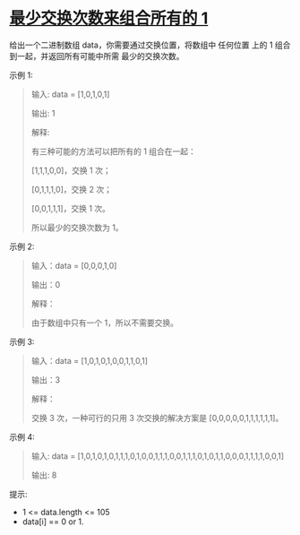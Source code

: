 #  [最少交换次数来组合所有的 1](https://leetcode.cn/problems/minimum-swaps-to-group-all-1s-together)


给出一个二进制数组 data，你需要通过交换位置，将数组中 任何位置 上的 1 组合到一起，并返回所有可能中所需 最少的交换次数。

 

示例 1:

> 输入: data = [1,0,1,0,1]
> 
> 输出: 1
> 
> 解释: 
> 
> 有三种可能的方法可以把所有的 1 组合在一起：
> 
> [1,1,1,0,0]，交换 1 次；
> 
> [0,1,1,1,0]，交换 2 次；
> 
> [0,0,1,1,1]，交换 1 次。
> 
> 所以最少的交换次数为 1。

示例  2:

> 输入：data = [0,0,0,1,0]
> 
> 输出：0
> 
> 解释： 
> 
> 由于数组中只有一个 1，所以不需要交换。

示例 3:

> 输入：data = [1,0,1,0,1,0,0,1,1,0,1]
> 
> 输出：3
> 
> 解释：
> 
> 交换 3 次，一种可行的只用 3 次交换的解决方案是 [0,0,0,0,0,1,1,1,1,1,1]。

示例 4:

> 输入: data = [1,0,1,0,1,0,1,1,1,0,1,0,0,1,1,1,0,0,1,1,1,0,1,0,1,1,0,0,0,1,1,1,1,0,0,1]
> 
> 输出: 8
 

提示:

- 1 <= data.length <= 105
- data[i] == 0 or 1.
